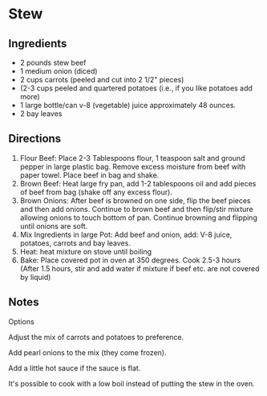 # Stew

## Ingredients

- 2 pounds stew beef
- 1 medium onion (diced)
- 2 cups carrots (peeled and cut into 2 1/2" pieces)
- (2-3 cups peeled and quartered potatoes (i.e., if you like potatoes add more)
- 1 large bottle/can v-8 (vegetable) juice approximately 48 ounces.
- 2 bay leaves

## Directions

1. Flour Beef: Place 2-3 Tablespoons flour, 1 teaspoon salt and ground pepper in large plastic bag.  Remove excess moisture from beef  with paper towel.  Place beef in bag and shake.
1. Brown Beef: Heat large fry pan, add 1-2 tablespoons oil and add pieces of beef from bag (shake off any excess flour).
1. Brown Onions: After beef is browned on one side, flip the beef pieces and then add onions. Continue to brown beef and then flip/stir mixture allowing onions to touch bottom of pan.  Continue browning and flipping until onions are soft.
1. Mix Ingredients in large Pot: Add beef and onion, add: V-8 juice, potatoes, carrots and bay leaves.
1. Heat: heat mixture on stove until boiling
1. Bake: Place covered pot in oven at 350 degrees. Cook 2.5-3 hours (After 1.5 hours, stir and add water if mixture if beef etc. are not covered by liquid)

## Notes

Options

Adjust the mix of carrots and potatoes to preference.

Add pearl onions to the mix (they come frozen).

Add a little hot sauce if the sauce is flat.

It's possible to cook with a low boil instead of putting the stew in the oven.

